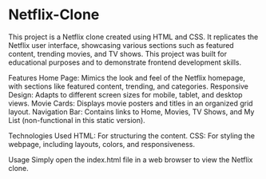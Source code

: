# Netflix-Clone

This project is a Netflix clone created using HTML and CSS. It replicates the Netflix user interface, showcasing various sections such as featured content, trending movies, and TV shows. This project was built for educational purposes and to demonstrate frontend development skills.

Features
Home Page: Mimics the look and feel of the Netflix homepage, with sections like featured content, trending, and categories.
Responsive Design: Adapts to different screen sizes for mobile, tablet, and desktop views.
Movie Cards: Displays movie posters and titles in an organized grid layout.
Navigation Bar: Contains links to Home, Movies, TV Shows, and My List (non-functional in this static version).

Technologies Used
HTML: For structuring the content.
CSS: For styling the webpage, including layouts, colors, and responsiveness.

Usage
Simply open the index.html file in a web browser to view the Netflix clone.
